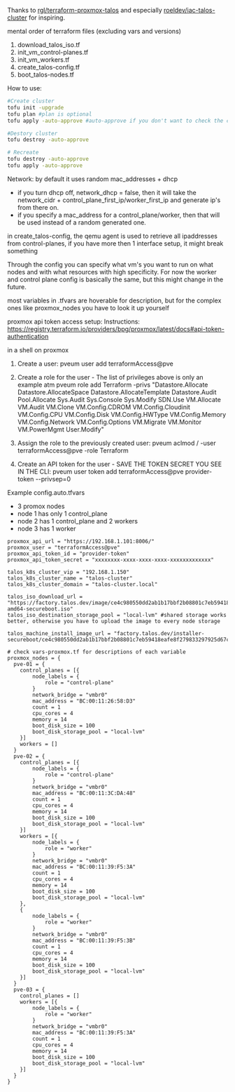 Thanks to
[rgl/terraform-proxmox-talos](https://github.com/rgl/terraform-proxmox-talos) and especially [roeldev/iac-talos-cluster](https://github.com/roeldev/iac-talos-cluster) for inspiring.


mental order of terraform files (excluding vars and versions)
1. download_talos_iso.tf
2. init_vm_control-planes.tf
3. init_vm_workers.tf
4. create_talos-config.tf
5. boot_talos-nodes.tf


How to use:

```bash
#Create cluster
tofu init -upgrade
tofu plan #plan is optional
tofu apply -auto-approve #auto-approve if you don't want to check the changes

#Destory cluster
tofu destroy -auto-approve

# Recreate 
tofu destroy -auto-approve
tofu apply -auto-approve
```

Network:
by default it uses random mac_addresses + dhcp
- if you turn dhcp off, network_dhcp = false, then it will take the network_cidr + control_plane_first_ip/worker_first_ip and generate ip's from there on.
- if you specify a mac_address for a control_plane/worker, then that will be used instead of a random generated one.

in create_talos-config, the qemu agent is used to retrieve all ipaddresses from control-planes, if you have more then 1 interface setup, it might break something

Through the config you can specify what vm's you want to run on what nodes and with what resources with high specificity.
For now the worker and control plane config is basically the same, but this might change in the future.

most variables in .tfvars are hoverable for description, but for the complex ones like proxmox_nodes you have to look it up yourself

proxmox api token access setup:
Instructions:
https://registry.terraform.io/providers/bpg/proxmox/latest/docs#api-token-authentication

in a shell on proxmox
1. Create a user:
pveum user add terraformAccess@pve

2. Create a role for the user - The list of privileges above is only an example atm
 pveum role add Terraform -privs "Datastore.Allocate Datastore.AllocateSpace Datastore.AllocateTemplate Datastore.Audit Pool.Allocate Sys.Audit Sys.Console Sys.Modify SDN.Use VM.Allocate VM.Audit VM.Clone VM.Config.CDROM VM.Config.Cloudinit VM.Config.CPU VM.Config.Disk VM.Config.HWType VM.Config.Memory VM.Config.Network VM.Config.Options VM.Migrate VM.Monitor VM.PowerMgmt User.Modify"

3. Assign the role to the previously created user:
    pveum aclmod / -user terraformAccess@pve -role Terraform

4. Create an API token for the user - SAVE THE TOKEN SECRET YOU SEE IN THE CLI: 
pveum user token add terraformAccess@pve provider-token --privsep=0


Example config.auto.tfvars
- 3 promox nodes
- node 1 has only 1 control_plane
- node 2 has 1 control_plane and 2 workers
- node 3 has 1 worker
```HCL
proxmox_api_url = "https://192.168.1.101:8006/"
proxmox_user = "terraformAccess@pve"
proxmox_api_token_id = "provider-token"
proxmox_api_token_secret = "xxxxxxxx-xxxx-xxxx-xxxx-xxxxxxxxxxxxx"

talos_k8s_cluster_vip = "192.168.1.150"
talos_k8s_cluster_name = "talos-cluster"
talos_k8s_cluster_domain = "talos-cluster.local"

talos_iso_download_url = "https://factory.talos.dev/image/ce4c980550dd2ab1b17bbf2b08801c7eb59418eafe8f279833297925d67c7515/v%version%/metal-amd64-secureboot.iso"
talos_iso_destination_storage_pool = "local-lvm" #shared storage works better, otherwise you have to upload the image to every node storage

talos_machine_install_image_url = "factory.talos.dev/installer-secureboot/ce4c980550dd2ab1b17bbf2b08801c7eb59418eafe8f279833297925d67c7515:v%version%"

# check vars-proxmox.tf for descriptions of each variable
proxmox_nodes = {
  pve-01 = {
    control_planes = [{
        node_labels = {
            role = "control-plane"
        }
        network_bridge = "vmbr0"
        mac_address = "BC:00:11:26:58:D3"
        count = 1
        cpu_cores = 4
        memory = 14
        boot_disk_size = 100
        boot_disk_storage_pool = "local-lvm"
    }]
    workers = []
  }
  pve-02 = {
    control_planes = [{
        node_labels = {
            role = "control-plane"
        }
        network_bridge = "vmbr0"
        mac_address = "BC:00:11:3C:DA:48"
        count = 1
        cpu_cores = 4
        memory = 14
        boot_disk_size = 100
        boot_disk_storage_pool = "local-lvm"
    }]
    workers = [{
        node_labels = {
            role = "worker"
        }
        network_bridge = "vmbr0"
        mac_address = "BC:00:11:39:F5:3A"
        count = 1
        cpu_cores = 4
        memory = 14
        boot_disk_size = 100
        boot_disk_storage_pool = "local-lvm"
    },
    {
        node_labels = {
            role = "worker"
        }
        network_bridge = "vmbr0"
        mac_address = "BC:00:11:39:F5:3B"
        count = 1
        cpu_cores = 4
        memory = 14
        boot_disk_size = 100
        boot_disk_storage_pool = "local-lvm"
    }]
  }
  pve-03 = {
    control_planes = []
    workers = [{
        node_labels = {
            role = "worker"
        }
        network_bridge = "vmbr0"
        mac_address = "BC:00:11:39:F5:3A"
        count = 1
        cpu_cores = 4
        memory = 14
        boot_disk_size = 100
        boot_disk_storage_pool = "local-lvm"
    }]
  }
}

```